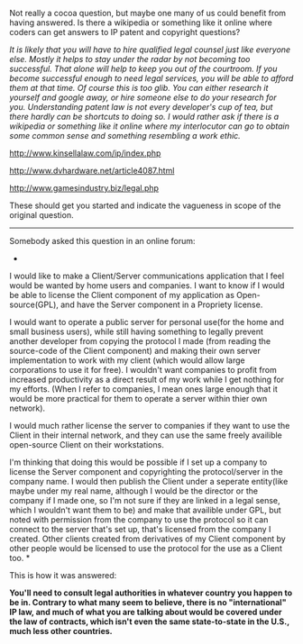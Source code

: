 Not really a cocoa question, but maybe one many of us could benefit from having answered.  Is there a wikipedia or something like it online where coders can get answers to IP patent and copyright questions?

*It is likely that you will have to hire qualified legal counsel just like everyone else. Mostly it helps to stay under the radar by not becoming too successful. That alone will help to keep you out of the courtroom. If you become successful enough to need legal services, you will be able to afford them at that time. Of course this is too glib. You can either research it yourself and google away, or hire someone else to do your research for you. Understanding patent law is not every developer's cup of tea, but there hardly can be shortcuts to doing so. I would rather ask if there is a wikipedia or something like it online where my interlocutor can go to obtain some common sense and something resembling a work ethic.*

http://www.kinsellalaw.com/ip/index.php

http://www.dvhardware.net/article4087.html

http://www.gamesindustry.biz/legal.php

These should get you started and indicate the vagueness in scope of the original question.

----

Somebody asked this question in an online forum:

*
I would like to make a Client/Server communications application that I feel would be wanted by home users and companies. I want to know if I would be able to license the Client component of my application as Open-source(GPL), and have the Server component in a Propriety license.

I would want to operate a public server for personal use(for the home and small business users), while still having something to legally prevent another developer from copying the protocol I made (from reading the source-code of the Client component) and making their own server implementation to work with my client (which would allow large corporations to use it for free). I wouldn't want companies to profit from increased productivity as a direct result of my work while I get nothing for my efforts. (When I refer to companies, I mean ones large enough that it would be more practical for them to operate a server within thier own network).

I would much rather license the server to companies if they want to use the Client in their internal network, and they can use the same freely availible open-source Client on their workstations.

I'm thinking that doing this would be possible if I set up a company to license the Server component and copyrighting the protocol/server in the company name. I would then publish the Client under a seperate entity(like maybe under my real name, although I would be the director or the company if I made one, so I'm not sure if they are linked in a legal sense, which I wouldn't want them to be) and make that availible under GPL, but noted with permission from the company to use the protocol so it can connect to the server that's set up, that's licensed from the company I created. Other clients created from derivatives of my Client component by other people would be licensed to use the protocol for the use as a Client too.
*

This is how it was answered:

**You'll need to consult legal authorities in whatever country you happen to be in. Contrary to what many seem to believe, there is no "international" IP law, and much of what you are talking about would be covered under the law of contracts, which isn't even the same state-to-state in the U.S., much less other countries.**

